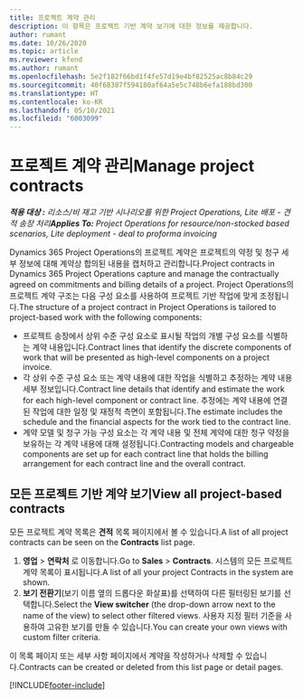 ```yaml
---
title: 프로젝트 계약 관리
description: 이 항목은 프로젝트 기반 계약 보기에 대한 정보를 제공합니다.
author: rumant
ms.date: 10/26/2020
ms.topic: article
ms.reviewer: kfend
ms.author: rumant
ms.openlocfilehash: 5e2f182f66bd1f4fe57d19e4bf82525ac8b84c29
ms.sourcegitcommit: 40f68387f594180af64a5e5c748b6efa188bd300
ms.translationtype: HT
ms.contentlocale: ko-KR
ms.lasthandoff: 05/10/2021
ms.locfileid: "6003099"
---
```

# <a name="manage-project-contracts"></a><span data-ttu-id="fa555-103">프로젝트 계약 관리</span><span class="sxs-lookup"><span data-stu-id="fa555-103">Manage project contracts</span></span>

<span data-ttu-id="fa555-104">_**적용 대상 :** 리소스/비 재고 기반 시나리오를 위한 Project Operations, Lite 배포 - 견적 송장 처리_</span><span class="sxs-lookup"><span data-stu-id="fa555-104">_**Applies To:** Project Operations for resource/non-stocked based scenarios, Lite deployment - deal to proforma invoicing_</span></span>

<span data-ttu-id="fa555-105">Dynamics 365 Project Operations의 프로젝트 계약은 프로젝트의 약정 및 청구 세부 정보에 대해 계약상 합의된 내용을 캡처하고 관리합니다.</span><span class="sxs-lookup"><span data-stu-id="fa555-105">Project contracts in Dynamics 365 Project Operations capture and manage the contractually agreed on commitments and billing details of a project.</span></span> <span data-ttu-id="fa555-106">Project Operations의 프로젝트 계약 구조는 다음 구성 요소를 사용하여 프로젝트 기반 작업에 맞게 조정됩니다.</span><span class="sxs-lookup"><span data-stu-id="fa555-106">The structure of a project contract in Project Operations is tailored to project-based work with the following components:</span></span>

- <span data-ttu-id="fa555-107">프로젝트 송장에서 상위 수준 구성 요소로 표시될 작업의 개별 구성 요소를 식별하는 계약 내용입니다.</span><span class="sxs-lookup"><span data-stu-id="fa555-107">Contract lines that identify the discrete components of work that will be presented as high-level components on a project invoice.</span></span>
- <span data-ttu-id="fa555-108">각 상위 수준 구성 요소 또는 계약 내용에 대한 작업을 식별하고 추정하는 계약 내용 세부 정보입니다.</span><span class="sxs-lookup"><span data-stu-id="fa555-108">Contract line details that identify and estimate the work for each high-level component or contract line.</span></span> <span data-ttu-id="fa555-109">추정에는 계약 내용에 연결된 작업에 대한 일정 및 재정적 측면이 포함됩니다.</span><span class="sxs-lookup"><span data-stu-id="fa555-109">The estimate includes the schedule and the financial aspects for the work tied to the contract line.</span></span>
- <span data-ttu-id="fa555-110">계약 모델 및 청구 가능 구성 요소는 각 계약 내용 및 전체 계약에 대한 청구 약정을 보유하는 각 계약 내용에 대해 설정됩니다.</span><span class="sxs-lookup"><span data-stu-id="fa555-110">Contracting models and chargeable components are set up for each contract line that holds the billing arrangement for each contract line and the overall contract.</span></span>

## <a name="view-all-project-based-contracts"></a><span data-ttu-id="fa555-111">모든 프로젝트 기반 계약 보기</span><span class="sxs-lookup"><span data-stu-id="fa555-111">View all project-based contracts</span></span>

<span data-ttu-id="fa555-112">모든 프로젝트 계약 목록은 **견적** 목록 페이지에서 볼 수 있습니다.</span><span class="sxs-lookup"><span data-stu-id="fa555-112">A list of all project contracts can be seen on the **Contracts** list page.</span></span> 

1. <span data-ttu-id="fa555-113">**영업** > **연락처** 로 이동합니다.</span><span class="sxs-lookup"><span data-stu-id="fa555-113">Go to **Sales** > **Contracts**.</span></span> <span data-ttu-id="fa555-114">시스템의 모든 프로젝트 계약 목록이 표시됩니다.</span><span class="sxs-lookup"><span data-stu-id="fa555-114">A list of all your project Contracts in the system are shown.</span></span> 
2. <span data-ttu-id="fa555-115">**보기 전환기**(보기 이름 옆의 드롭다운 화살표)를 선택하여 다른 필터링된 보기를 선택합니다.</span><span class="sxs-lookup"><span data-stu-id="fa555-115">Select the **View switcher** (the drop-down arrow next to the name of the view) to select other filtered views.</span></span> <span data-ttu-id="fa555-116">사용자 지정 필터 기준을 사용하여 고유한 보기를 만들 수 있습니다.</span><span class="sxs-lookup"><span data-stu-id="fa555-116">You can create your own views with custom filter criteria.</span></span>

<span data-ttu-id="fa555-117">이 목록 페이지 또는 세부 사항 페이지에서 계약을 작성하거나 삭제할 수 있습니다.</span><span class="sxs-lookup"><span data-stu-id="fa555-117">Contracts can be created or deleted from this list page or detail pages.</span></span>


[!INCLUDE[footer-include](../../includes/footer-banner.md)]